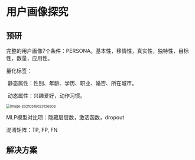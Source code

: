 # 用户画像探究

## 预研

完整的用户画像7个条件：PERSONA。基本性，移情性，真实性，独特性，目标性，数量，应用性。

量化标签：

​	静态属性：性别、年龄、学历、职业、婚否、所在城市。

​	动态属性：兴趣爱好，动作习惯。

<img src="C:\Users\THINKPAD\AppData\Roaming\Typora\typora-user-images\image-20210518023126506.png" alt="image-20210518023126506" style="zoom: 67%;" />

MLP模型对比项：隐藏层层数，激活函数，dropout

混淆矩阵：TP, FP, FN

## 解决方案